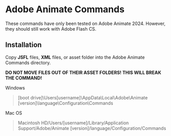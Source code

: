 # Adobe Animate Commands
These commands have only been tested on Adobe Animate 2024. However, they should still work with Adobe Flash CS.

## Installation
Copy **JSFL** files, **XML** files, or asset folder into the Adobe Animate Commands directory.

**DO NOT MOVE FILES OUT OF THEIR ASSET FOLDERS! THIS WILL BREAK THE COMMAND!**

Windows
> [boot drive]\Users\[username]\AppData\Local\Adobe\Animate [version]\language\Configuration\Commands

Mac OS
>Macintosh HD/Users/[username]/Library/Application Support/Adobe/Animate [version]/language/Configuration/Commands

